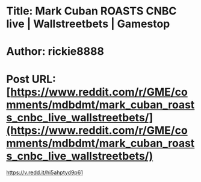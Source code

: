 # Title: Mark Cuban ROASTS CNBC live | Wallstreetbets | Gamestop
# Author: rickie8888
# Post URL: [https://www.reddit.com/r/GME/comments/mdbdmt/mark_cuban_roasts_cnbc_live_wallstreetbets/](https://www.reddit.com/r/GME/comments/mdbdmt/mark_cuban_roasts_cnbc_live_wallstreetbets/)


https://v.redd.it/hi5ahptyd9p61